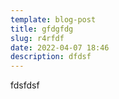 ```yaml
---
template: blog-post
title: gfdgfdg
slug: r4rfdf
date: 2022-04-07 18:46
description: dfdsf
---
```

fdsfdsf